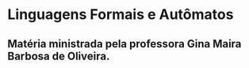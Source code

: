 # Linguagens Formais e Autômatos

## Matéria ministrada pela professora Gina Maira Barbosa de Oliveira.
